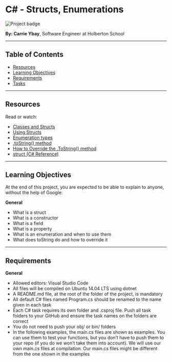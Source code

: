 # C# - Structs, Enumerations

![Project badge](https://img.shields.io/badge/C%23-Structs_Enumerations-brightgreen)


**By: Carrie Ybay**, Software Engineer at Holberton School

---

## Table of Contents
- [Resources](#resources)
- [Learning Objectives](#learning-objectives)
- [Requirements](#requirements)
- [Tasks](#tasks)

---

## Resources
Read or watch:
- [Classes and Structs](https://docs.microsoft.com/en-us/dotnet/csharp/programming-guide/classes-and-structs/)
- [Using Structs](https://docs.microsoft.com/en-us/dotnet/csharp/programming-guide/classes-and-structs/using-structs)
- [Enumeration types](https://docs.microsoft.com/en-us/dotnet/csharp/language-reference/builtin-types/enum)
- [.toString() method](https://docs.microsoft.com/en-us/dotnet/api/system.object.tostring?view=net-6.0)
- [How to Override the .ToString() method](https://docs.microsoft.com/en-us/dotnet/csharp/programming-guide/classes-and-structs/how-to-override-the-tostring-method)
- [struct (C# Reference)](https://docs.microsoft.com/en-us/dotnet/csharp/language-reference/builtin-types/struct)

---

## Learning Objectives
At the end of this project, you are expected to be able to explain to anyone, without the help of Google:

**General**
- What is a struct
- What is a constructor
- What is a field
- What is a property
- What is an enumeration and when to use them
- What does toString do and how to override it

---

## Requirements
**General**
- Allowed editors: Visual Studio Code
- All files will be compiled on Ubuntu 14.04 LTS using dotnet
- A README.md file, at the root of the folder of the project, is mandatory
- All default C# files named Program.cs should be renamed to the name given in each task
- Each C# task requires its own folder and .csproj file. Push all task folders to your GitHub and ensure the task names on the folders are correct
- You do not need to push your obj/ or bin/ folders
- In the following examples, the main.cs files are shown as examples. You can use them to test your functions, but you don’t have to push them to your repo (if you do we won’t take them into account). We will use our own main.cs files at compilation. Our main.cs files might be different from the one shown in the examples
